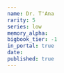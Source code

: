 ```yaml
---
name: Dr. T'Ana
rarity: 5
series: low
memory_alpha:
bigbook_tier: -1
in_portal: true
date:
published: true
---
```



